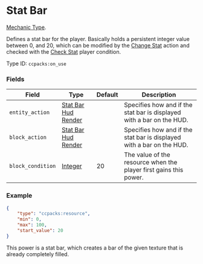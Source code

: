 # Stat Bar

[Mechanic Type](../mechanic_types.md).

Defines a stat bar for the player. Basically holds a persistent integer value between 0, and 20, which can be modified by the [Change Stat](../entity_actions/change_stat.md) action and checked with the [Check Stat](../entity_conditions/check_stat.md) player condition.

Type ID: `ccpacks:on_use`

### Fields

Field  | Type | Default | Description
-------|------|---------|-------------
`entity_action` | [Stat Bar Hud Render](../data_types/stat_hud_render.md) | | Specifies how and if the stat bar is displayed with a bar on the HUD.
`block_action` | [Stat Bar Hud Render](../data_types/stat_hud_render.md) | | Specifies how and if the stat bar is displayed with a bar on the HUD.
`block_condition` | [Integer](../data_types/integer.md) | 20 | The value of the resource when the player first gains this power.

### Example
```json
{
    "type": "ccpacks:resource",
	"min": 0,
	"max": 100,
    "start_value": 20
}
```
This power is a stat bar, which creates a bar of the given texture that is already completely filled.
